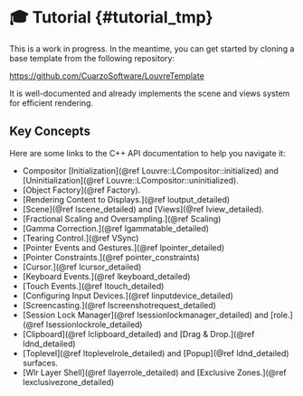 # 🎓 Tutorial {#tutorial_tmp}

This is a work in progress. In the meantime, you can get started by cloning a base template from the following repository:

https://github.com/CuarzoSoftware/LouvreTemplate

It is well-documented and already implements the scene and views system for efficient rendering.

## Key Concepts

Here are some links to the C++ API documentation to help you navigate it:

- Compositor [Initialization](@ref Louvre::LCompositor::initialized) and [Uninitialization](@ref Louvre::LCompositor::uninitialized).
- [Object Factory](@ref Factory).
- [Rendering Content to Displays.](@ref loutput_detailed)
- [Scene](@ref lscene_detailed) and [Views](@ref lview_detailed).
- [Fractional Scaling and Oversampling.](@ref Scaling)
- [Gamma Correction.](@ref lgammatable_detailed)
- [Tearing Control.](@ref VSync)
- [Pointer Events and Gestures.](@ref lpointer_detailed)
- [Pointer Constraints.](@ref pointer_constraints)
- [Cursor.](@ref lcursor_detailed)
- [Keyboard Events.](@ref lkeyboard_detailed)
- [Touch Events.](@ref ltouch_detailed)
- [Configuring Input Devices.](@ref linputdevice_detailed)
- [Screencasting.](@ref lscreenshotrequest_detailed)
- [Session Lock Manager](@ref lsessionlockmanager_detailed) and [role.](@ref lsessionlockrole_detailed)
- [Clipboard](@ref lclipboard_detailed) and [Drag & Drop.](@ref ldnd_detailed)
- [Toplevel](@ref ltoplevelrole_detailed) and [Popup](@ref ldnd_detailed) surfaces.
- [Wlr Layer Shell](@ref llayerrole_detailed) and [Exclusive Zones.](@ref lexclusivezone_detailed)